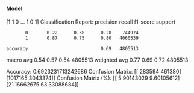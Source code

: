 #### Model
[1 1 0 ... 1 0 1]
Classification Report:
              precision    recall  f1-score   support

           0       0.22      0.38      0.28    744974
           1       0.87      0.75      0.80   4060539

    accuracy                           0.69   4805513
   macro avg       0.54      0.57      0.54   4805513
weighted avg       0.77      0.69      0.72   4805513

Accuracy: 0.6923231713242686
Confusion Matrix:
[[ 283594  461380]
 [1017165 3043374]]
Confusion Matrix (%):
[[ 5.90143029  9.60105612]
 [21.16662675 63.33088684]]

